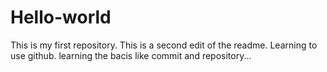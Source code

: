 # Hello-world
This is  my first repository.
This is a second edit of the readme.
Learning to use github.
learning the bacis like commit and repository...
